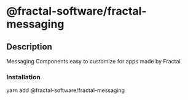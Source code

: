# @fractal-software/fractal-messaging

## Description

Messaging Components easy to customize for apps made by Fractal.

### Installation

yarn add @fractal-software/fractal-messaging
